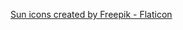 <a href="https://www.flaticon.com/free-icons/sun" title="sun icons">Sun icons created by Freepik - Flaticon</a>